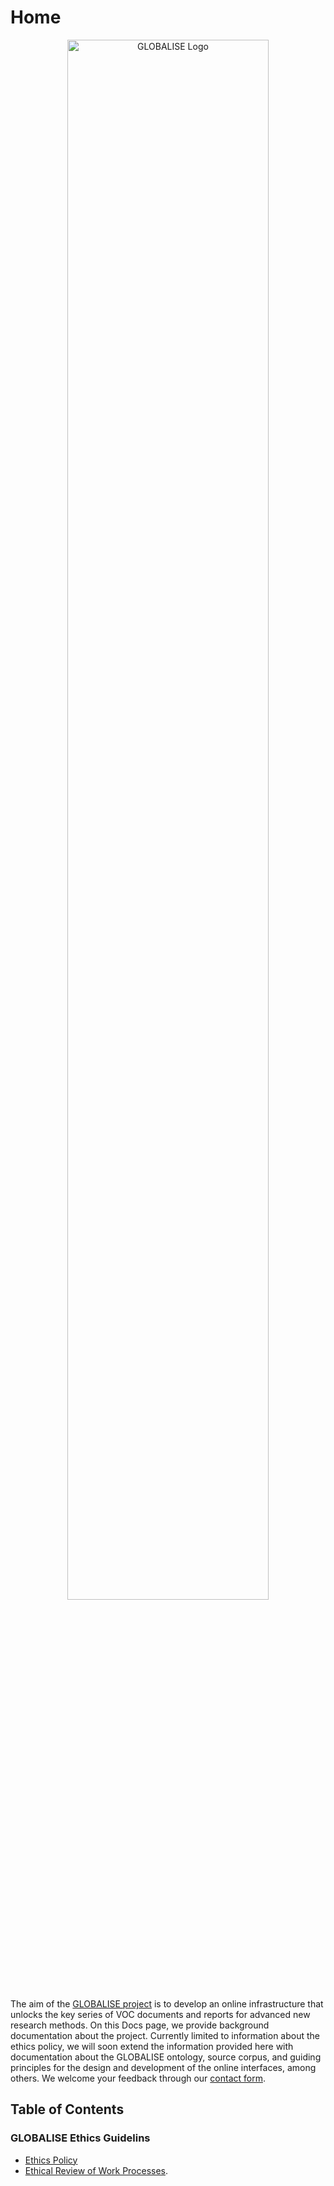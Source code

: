 <!-- ---
hide:
  - toc
--- -->

# Home 

<!-- ![GLOBALISE G](static/img/logo/globalise_g.svg) -->
<p style="text-align: center">
<img src="static/img/logo/globalise.svg" alt="GLOBALISE Logo" width="80%"/> <br>
</p>




The aim of the [GLOBALISE project](https://globalise.huygens.knaw.nl/) is to develop an online infrastructure that unlocks the key series of VOC documents and reports for advanced new research methods. On this Docs page, we provide background documentation about the project. Currently limited to information about the ethics policy, we will soon extend the information provided here with documentation about the GLOBALISE ontology, source corpus, and guiding principles for the design and development of the online interfaces, among others. We welcome your feedback through our [contact form](https://globalise.huygens.knaw.nl/contact-us/).

## Table of Contents

### GLOBALISE Ethics Guidelins

- [Ethics Policy](ethics/policy.md)
- [Ethical Review of Work Processes](ethics/workflow-review.md).
    

